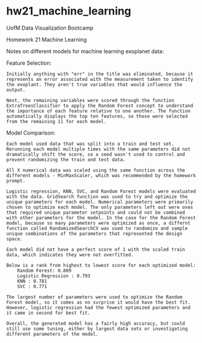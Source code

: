# hw21_machine_learning
UofM Data Visualization Bootcamp

Homework 21 Machine Learning 

Notes on different models for machine learning exoplanet data:

Feature Selection:

    Initially anything with "err" in the title was eliminated, because it represents an error associated with the measurement taken to identify the exoplant. They aren't true variables that would influence the output. 

    Next, the remaining variables were scored through the function ExtraTreesClassifier to apply the Random Forest concept to understand the importance of each feature relative to one another. The function automatically displays the top ten features, so those were selected from the remaining 11 for each model.

Model Comparison:

    Each model used data that was split into a train and test set. Rerunning each model multiple times with the same parameters did not dramatically shift the score, so a seed wasn't used to control and prevent randomizing the train and test data. 

    All X numerical data was scaled using the same function across the different models - MinMaxScaler, which was recommended by the homework prompt. 

    Logistic regression, KNN, SVC, and Random Forest models were evaluated with the data. GridSearch function was used to try and optimize the unique parameters for each model. Numerical parameters were primarily chosen to optimize each model. The only parameters left out were ones that required unique parameter setpoints and could not be combined with other parameters for the model. In the case for the Random Forest model, because so many parameters were optimized as once, a differnt function called RandomizedSearchCV was used to randomize and sample  unique combinations of the parameters that represented the design space. 

    Each model did not have a perfect score of 1 with the scaled train data, which indicates they were not overfitted. 

    Below is a rank from highest to lowest score for each optimized model:
        Random Forest: 0.809
        Logistic Regression : 0.793
        KNN : 0.781
        SVC : 0.771

    The largest number of parameters were used to optimize the Random Forest model, so it comes as no surprise it would have the best fit. However, logistic regression had the fewest optimized parameters and it came in second for best fit. 

    Overall, the generated model has a fairly high accuracy, but could still use some tuning, either by largest data sets or investigating different parameters of the model. 
